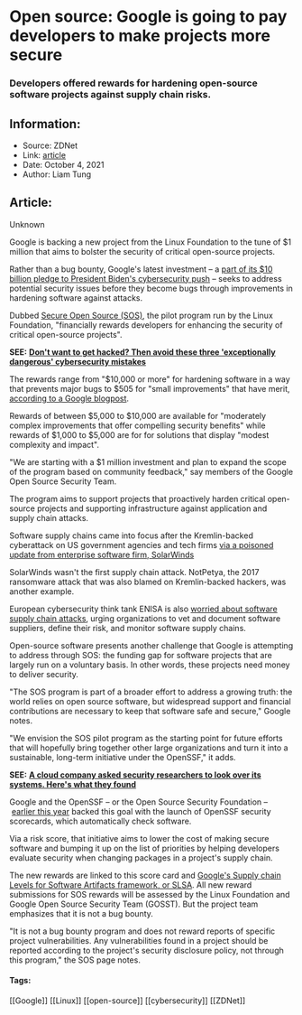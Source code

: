 # Open source: Google is going to pay developers to make projects more secure
### Developers offered rewards for hardening open-source software projects against supply chain risks.

## Information:
+ Source: ZDNet
+ Link: [article](https://www.zdnet.com/article/open-source-google-is-going-to-pay-developers-to-make-projects-more-secure/)
+ Date: October 4, 2021
+ Author: Liam Tung


## Article:
Unknown

Google is backing a new project from the Linux Foundation to the tune of $1 million that aims to bolster the security of critical open-source projects.  

Rather than a bug bounty, Google's latest investment – a [part of its $10 billion pledge to President Biden's cybersecurity push](https://www.zdnet.com/article/tech-giants-make-cybersecurity-commitments-after-white-house-meeting/) – seeks to address potential security issues before they become bugs through improvements in hardening software against attacks.  


Dubbed [Secure Open Source (SOS)](https://sos.dev), the pilot program run by the Linux Foundation, "financially rewards developers for enhancing the security of critical open-source projects".  

**SEE:** [**Don't want to get hacked? Then avoid these three 'exceptionally dangerous' cybersecurity mistakes**](https://www.zdnet.com/article/dont-want-to-get-hacked-then-avoid-these-three-exceptionally-dangerous-cybersecurity-mistakes/) 

The rewards range from "$10,000 or more" for hardening software in a way that prevents major bugs to $505 for "small improvements" that have merit, [according to a Google blogpost](https://security.googleblog.com/2021/10/introducing-secure-open-source-pilot.html).  

Rewards of between $5,000 to $10,000 are available for "moderately complex improvements that offer compelling security benefits" while rewards of $1,000 to $5,000 are for for solutions that display "modest complexity and impact".  

"We are starting with a $1 million investment and plan to expand the scope of the program based on community feedback," say members of the Google Open Source Security Team.  






The program aims to support projects that proactively harden critical open-source projects and supporting infrastructure against application and supply chain attacks.

Software supply chains came into focus after the Kremlin-backed cyberattack on US government agencies and tech firms [via a poisoned update from enterprise software firm, SolarWinds](https://www.zdnet.com/article/microsoft-solarwinds-attack-took-more-than-1000-engineers-to-create/)      

SolarWinds wasn't the first supply chain attack. NotPetya, the 2017 ransomware attack that was also blamed on Kremlin-backed hackers, was another example.  

European cybersecurity think tank ENISA is also [worried about software supply chain attacks](https://www.zdnet.com/article/supply-chain-attacks-are-getting-worse-and-you-are-not-ready-for-them/), urging organizations to vet and document software suppliers, define their risk, and monitor software supply chains.   

Open-source software presents another challenge that Google is attempting to address through SOS: the funding gap for software projects that are largely run on a voluntary basis. In other words, these projects need money to deliver security.    

"The SOS program is part of a broader effort to address a growing truth: the world relies on open source software, but widespread support and financial contributions are necessary to keep that software safe and secure," Google notes.  

"We envision the SOS pilot program as the starting point for future efforts that will hopefully bring together other large organizations and turn it into a sustainable, long-term initiative under the OpenSSF," it adds.  

**SEE:** [**A cloud company asked security researchers to look over its systems. Here's what they found**](https://www.zdnet.com/article/a-cloud-company-asked-security-researchers-to-look-over-its-development-systems-heres-what-they-found/) 

Google and the OpenSSF – or the Open Source Security Foundation – [earlier this year](https://www.zdnet.com/article/google-releases-new-open-source-security-software-program-scorecards/) backed this goal with the launch of OpenSSF security scorecards, which automatically check software.  

Via a risk score, that initiative aims to lower the cost of making secure software and bumping it up on the list of priorities by helping developers evaluate security when changing packages in a project's supply chain.     

The new rewards are linked to this score card and [Google's Supply chain Levels for Software Artifacts framework, or SLSA](https://www.zdnet.com/article/open-source-security-google-has-a-new-plan-to-stop-software-supply-chain-attacks/). All new reward submissions for SOS rewards will be assessed by the Linux Foundation and Google Open Source Security Team (GOSST). But the project team emphasizes that it is not a bug bounty.    

"It is not a bug bounty program and does not reward reports of specific project vulnerabilities. Any vulnerabilities found in a project should be reported according to the project's security disclosure policy, not through this program," the SOS page notes.  





#### Tags:
[[Google]] [[Linux]] [[open-source]] [[cybersecurity]] [[ZDNet]]
